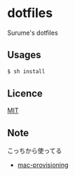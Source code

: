 dotfiles
====

Surume's dotfiles

## Usages

```bash
$ sh install
```

## Licence

[MIT](https://github.com/tcnksm/tool/blob/master/LICENCE)

## Note

こっちから使ってる
* [mac-provisioning](https://github.com/Surume/mac-provisioning)
